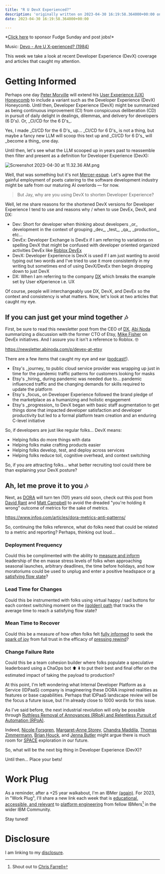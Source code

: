 ```yaml
---
title: "R U DevX Experienced?"
description: 'originally written on 2023-04-30 16:19:58.364000+00:00 on LAMP with vi, WordPress, Jekyll, Gatsby Cloud, Netlify, Revue, Substack, or Buttondown'
date: 2023-04-30 16:19:58.364000+00:00

---
```


\*[Click here](https://fudgesunday.pallet.com/hire?pallet=fudgesunday) to sponsor Fudge Sunday and post jobs!\*

Music: [Devo - Are U X-perienced? (1984)](https://www.youtube.com/watch?v=YVCt\_mAAZpQ)

This week we take a look at recent Developer Experience (DevX) coverage and articles that caught my attention.

# Getting Informed

Perhaps one day [Peter Morville](https://www.linkedin.com/in/morville/) will extend his [User Experience (UX) Honeycomb](https://semanticstudios.com/user\_experience\_design/) to include a variant such as the Developer Experience (DevX) Honeycomb. Until then, Developer Experience (DevX) might be summarized as being continuous improvement (CI) from conspicuous deliberation (CD) in pursuit of daily delight in dealings, dilemmas, and delivery for developers (6 D's). Or, \_CI/CD for the 6 D's\_.

Yes, I made \_CI/CD for the 6 D's\_ up... \_CI/CD for 6 D's\_ is not a thing, but maybe a fancy new LLM will scoop this text up and \_CI/CD for 6 D's\_ will \_become a thing\_ one day.

Until then, let's see what the LLM scooped up in years past to reassemble then filter and present as a definition for Developer Experience (DevX):

![Screenshot 2023-04-30 at 11.32.36 AM.png](https://buttondown.imgix.net/images/0748b747-68f9-43d3-ad38-664e88f75522.png?w=960&fit=max)

Well, that was something but it's not [Mercer-esque](https://en.wikipedia.org/wiki/Leigh\_Mercer). Let's agree that the gainful employment of poets catering to the software development industry might be safe from our maturing AI overlords — for now.

> But Jay, why are you using DevX to shorten Developer Experience?

Well, let me share reasons for the shortened DevX versions for Developer Experience I tend to use and reasons why / when to use DevEx, DevX, and DX:

- Dev: Short for developer when thinking about developers \_or\_ development in the context of grouping \_dev\_, \_test\_, \_qa\_, \_production\_, etc...
- DevEx: Developer Exchange is DevEx if I am referring to variations on spelling DevX that might be confused with developer oriented organized activities DevEx like [Roblox DevEx](https://en.help.roblox.com/hc/en-us/articles/203314100-Developer-Exchange-DevEx-FAQs)
- DevX: Developer Experience is DevX is used if I am just wanting to avoid typing out two words and I've tried to use it more consistently in my writing but sometimes end of using DevX/DevEx then begin dropping down to just DevX
- DX: When I am referring to the company [DX](https://getdx.com) which breaks the example set by User eXperience i.e. UX

Of course, people will interchangeably use DX, DevX, and DevEx so the context and consistency is what matters. Now, let's look at two articles that caught my eye.

## If you can just get your mind together 🎶

First, be sure to read this newsletter post from the CEO of [DX](https://getdx.com), [Abi Noda](https://www.linkedin.com/in/abinoda/) summarizing a discussion with the former CTO of Etsy, [Mike Fisher](https://www.linkedin.com/in/mike-fisher-3317a8/) on DevEx initiatives. And I assure you it isn't a reference to Roblox. 🤓

https://newsletter.abinoda.com/p/devex-at-etsy

There are a few items that caught my eye and ear ([podcast!](https://getdx.com/podcast/35)).

- Etsy's \_journey\_ to public cloud service provider was wrapping up just in time for the pandemic traffic patterns for customers looking for masks
- Etsy's \_hiring\_ during pandemic was needed due to... pandemic influenced traffic and the changing demands for skills required to update the platform 
- Etsy's \_focus\_ on Developer Experience followed the brand pledge of the marketplace as a humanizing and holistic engagement
- Etsy's \_progression\_ to DevX began with basic staff augmentation to get things done that impacted developer satisfaction and developer productivity but led to a formal platform team creation and an enduring C-level initiative 

So, if developers are just like regular folks... DevX means:

- Helping folks do more things with data
- Helping folks make crafting products easier
- Helping folks develop, test, and deploy across services
- Helping folks reduce toil, cognitive overhead, and context switching

So, if you are attracting folks... what better recruiting tool could there be than explaining your DevX posture?

## Ah, let me prove it to you 🎶

Next, as [DORA](https://dora.dev) will turn ten (10!) years old soon, check out this post from [David Rant](https://www.linkedin.com/in/daverant/) and [Matt Campbell](https://www.linkedin.com/in/mbcampbell360/) to avoid the dreaded "you're holding it wrong" outcome of metrics for the sake of metrics.

https://www.infoq.com/articles/dora-metrics-anti-patterns/

So, continuing the folks reference, what do folks need that could be related to a metric and reporting? Perhaps, thinking out loud...

### Deployment Frequency 

Could this be complimented with the ability to [measure and inform](https://fudge.org/archive/fudge-sunday-once-in-a-pipeline) leadership of the en masse stress levels of folks when approaching seasonal launches, arbitrary deadlines, the time before holidays, and how moratoriums could be used to unplug and enter a positive headspace or [a satisfying flow state](https://fudge.org/archive/deploy-everything-you-touch/)?

### Lead Time for Changes

Could this be instrumented with folks using virtual happy / sad buttons for each context switching moment on the [(golden) path](https://fudge.org/archive/whats-golden-path/) that tracks the average time to reach a satisfying flow state?

### Mean Time to Recover

Could this be a measure of how often folks felt [fully informed](https://fudge.org/archive/fudge-sunday-once-in-a-pipeline/) to seek the [spark of joy](https://fudge.org/archive/please-please-otel-me-now) from full trust in the efficacy of [pressing rewind](https://fudge.org/archive/press-rewind/)?

### Change Failure Rate

Could this be a team cohesion builder where folks populate a speculative leaderboard using a ChaOps bot ⬆️ ⬇️ to put their best and final offer on the estimated impact of taking the payload to production?

At this point, I'm left wondering what Internal Developer Platform as a Service (IDPaaS) company is imagineering these DORA inspired realities as features or base capabilities. Perhaps that IDPaaS landscape review will be the focus a future issue, but I'm already close to 1000 words for this issue. 

As I've said before, the next industrial revolution will only be possible through [Ruthless Removal of Annoyances (RRoA) and Relentless Pursuit of Automation (RPoA)](https://fudge.org/archive/make-iiot-easy-on-yourself).

Indeed, [Nicole Forsgren](https://www.linkedin.com/in/nicolefv/), [Margaret-Anne Storey](https://www.linkedin.com/in/margaret-anne-storey-8419462/), [Chandra Maddila](https://www.linkedin.com/in/cmaddila/), [Thomas Zimmermann](https://www.linkedin.com/in/tomzimmermann/), [Brian Houck](https://www.linkedin.com/in/brian-houck-b4123132/), and [Jenna Butler](https://www.linkedin.com/in/dr-jenna-butler-44209a3b/) might argue there is much room for [SPACE](https://queue.acm.org/detail.cfm?id=3454124) exploration in our future.

So, what will be the next big thing in Developer Experience (DevX)?

Until then… Place your bets!

# Work Plug

As a reminder, after a +25 year walkabout, I'm an IBMer [(again)](https://jaycuthrell.com/about/). For 2023, in "Work Plug", I'll share a new link each week that is [educational, accessible, and relevant](https://www.youtube.com/watch?v=dXohgVATzDc) to [platform engineering](https://www.ibm.com/consulting/platform-engineering-services) from fellow IBMers[^IBMer] in the wider IBM Community.

Stay tuned! 

# Disclosure

I am linking to my [disclosure](https://jaycuthrell.com/disclosure/).
 
[^IBMer]: Shout out to [Chris Farrell](https://www.linkedin.com/in/chrisefarrell/)


